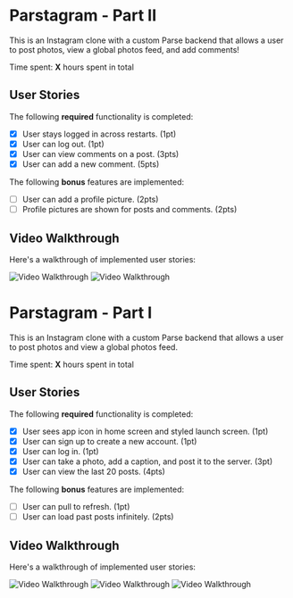 # Parstagram - Part II

This is an Instagram clone with a custom Parse backend that allows a user to post photos, view a global photos feed, and add comments!

Time spent: **X** hours spent in total

## User Stories

The following **required** functionality is completed:

- [x] User stays logged in across restarts. (1pt)
- [x] User can log out. (1pt)
- [x] User can view comments on a post. (3pts)
- [x] User can add a new comment. (5pts)

The following **bonus** features are implemented:

- [ ] User can add a profile picture. (2pts)
- [ ] Profile pictures are shown for posts and comments. (2pts)

## Video Walkthrough

Here's a walkthrough of implemented user stories:



<img src='https://user-images.githubusercontent.com/76499116/161152006-ddf90fdc-e531-43d7-b24b-fbfbfa566107.gif' title='Video Walkthrough' width='' alt='Video Walkthrough' />


<img src='https://user-images.githubusercontent.com/76499116/161152029-1201ef58-77d3-4ee7-96f7-bfc48cd08817.gif' title='Video Walkthrough' width='' alt='Video Walkthrough' />

# Parstagram - Part I

This is an Instagram clone with a custom Parse backend that allows a user to post photos and view a global photos feed.

Time spent: **X** hours spent in total

## User Stories

The following **required** functionality is completed:

- [X] User sees app icon in home screen and styled launch screen. (1pt)
- [X] User can sign up to create a new account. (1pt)
- [X] User can log in. (1pt)
- [X] User can take a photo, add a caption, and post it to the server. (3pt)
- [X] User can view the last 20 posts. (4pts)

The following **bonus** features are implemented:

- [ ] User can pull to refresh. (1pt)
- [ ] User can load past posts infinitely. (2pts)

## Video Walkthrough

Here's a walkthrough of implemented user stories:

<img src='https://user-images.githubusercontent.com/76499116/160204363-825c501b-3138-4475-a167-512a27d8ba77.gif' title='Video Walkthrough' width='' alt='Video Walkthrough' />

<img src='https://user-images.githubusercontent.com/76499116/160204386-66dac74f-5239-4a0f-b28a-68429fbb8ca4.gif' title='Video Walkthrough' width='' alt='Video Walkthrough' />

<img src='https://user-images.githubusercontent.com/76499116/160207582-237b577b-f43b-4df3-a2ce-299384f43b72.gif' title='Video Walkthrough' width='' alt='Video Walkthrough' />
